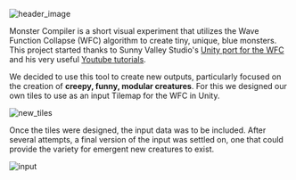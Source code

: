 ![header_image](https://github.com/asfrattini/UCSC_2020/blob/master/presentation.jpg)

Monster Compiler is a short visual experiment that utilizes the Wave Function Collapse (WFC) algorithm to create tiny, unique, blue monsters. This project started thanks to Sunny Valley Studio's [Unity port for the WFC](https://github.com/SunnyValleyStudio/WaveFunctionCollapseUnityTilemapTutorial) and his very useful [Youtube tutorials](https://youtu.be/ws4r3wLPNSE?list=PLcRSafycjWFeKAS40OdIvhL7j-vsgE3eg). 

We decided to use this tool to create new outputs, particularly focused on the creation of **creepy, funny, modular creatures**. For this we designed our own tiles to use as an input Tilemap for the WFC in Unity.

![new_tiles](https://github.com/asfrattini/UCSC_2020/blob/master/screencaps/Screen%20Shot%202020-01-22%20at%206.59.08%20PM.png)

Once the tiles were designed, the input data was to be included. After several attempts, a final version of the input was settled on, one that could provide the variety for emergent new creatures to exist.

![input](https://github.com/asfrattini/UCSC_2020/blob/master/screencaps/input.png)
